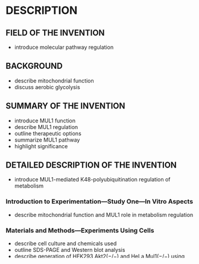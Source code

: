 # DESCRIPTION

## FIELD OF THE INVENTION

- introduce molecular pathway regulation

## BACKGROUND

- describe mitochondrial function
- discuss aerobic glycolysis

## SUMMARY OF THE INVENTION

- introduce MUL1 function
- describe MUL1 regulation
- outline therapeutic options
- summarize MUL1 pathway
- highlight significance

## DETAILED DESCRIPTION OF THE INVENTION

- introduce MUL1-mediated K48-polyubiquitination regulation of metabolism

### Introduction to Experimentation—Study One—In Vitro Aspects

- describe mitochondrial function and MUL1 role in metabolism regulation

### Materials and Methods—Experiments Using Cells

- describe cell culture and chemicals used
- outline SDS-PAGE and Western blot analysis
- describe generation of HEK293 Akt2(−/−) and HeLa Mul1(−/−) using CRISPR/Cas9
- outline glycolytic stress assay
- describe mitochondrial stress assay
- outline stable isotope tracer experiment with cells for NMR spectroscopy
- describe extraction of metabolites and NMR analysis
- outline 13C-NMR analysis of glutamate isotopomers

### Results-Study One

- describe MUL1 E3 ubiquitin ligase regulation
- show protein level of UBXN7, HIF-1α, AKT, ULK1, and MFN2 in HEK293
- identify Akt2 as a substrate of MUL1
- investigate contribution of HIF-1α and Akt2 to mitochondrial respiration
- analyze metabolic flux in HEK293 cells using NMR-based 13C-isotopomer analysis
- study effect of HIF-1α activation on glycolysis in HEK293 Akt2(−/−)
- perform global metabolic studies using HEK293 MUL1(−/−) and WT cells
- analyze alterations in global gene expression and integrated multi-omics

### Discussion of Experimentation—Study One

- motivate MUL1's role in metabolic regulation
- describe MUL1's function in regulating metabolism

### Introduction to Experimentation—Study Two—In Vivo Aspects

- summarize MUL1's role in regulating metabolism

### Experimentation Using MUL1 (−/−) Knockout (KO) Mice

- introduce MUL1 knockout mice
- describe high fat diet (HFD) experiment
- analyze energy metabolism in Mul1(−/−) mice on HFD
- show resistance to HFD-induced obesity and metabolic syndrome
- introduce mitochondrial metabolism regulation
- describe MUL1 function in regulation of mitochondrial metabolic homeostasis
- summarize phenotype of Mul1(−/−) mice
- propose MUL1 as a target for therapeutic interventions

### Results—Study Two

- present metabolic phenotype of Mul1(−/−) animals
- describe genetic ablation of Mul1 in mice
- summarize Mul1(−/−) mice on HFD
- analyze oxygen consumption and energy expenditure
- investigate thermoregulation in Mul1(−/−) mice
- perform global metabolomic analysis of Mul1(+/+) and Mul1(−/−) mouse liver on HFD

### Discussion of Experimentation—Study Two

- discuss MUL1 function in lipid metabolism
- summarize regulation of SCD1 pathway in lipogenesis
- propose MUL1-regulated pathway in lipogenesis and b-oxidation

## Summary of Experimental Findings: The Role of Mitochondrial MUL1 E3 Ligase in the Regulation of Metabolism and Obesity

- introduce MUL1 E3 ligase role in metabolism regulation
- describe obesity resistant phenotype and potential therapeutic applications

